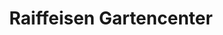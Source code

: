 ---
title: "Raiffeisen Gartencenter"
url: /hankensbuettel/raiffeisen-gartencenter/
shop: Garten-Center
---
